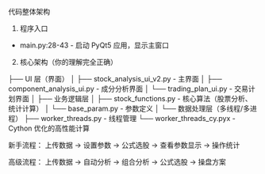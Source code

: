 代码整体架构

  1. 程序入口

  - main.py:28-43 - 启动 PyQt5 应用，显示主窗口

  2. 核心架构（你的理解完全正确）

  ├── UI 层（界面）
  │   ├── stock_analysis_ui_v2.py - 主界面
  │   ├── component_analysis_ui.py - 成分分析界面
  │   └── trading_plan_ui.py - 交易计划界面
  │
├── 业务逻辑层
  │   ├── stock_functions.py - 核心算法（股票分析、统计计算）
  │   └── base_param.py - 参数定义
  │
└── 数据处理层（多线程/多进程）
├── worker_threads.py - 线程管理
      └── worker_threads_cy.pyx - Cython 优化的高性能计算



  新手流程：
  上传数据 → 设置参数 → 公式选股 → 查看参数显示 → 操作统计

  高级流程：
  上传数据 → 自动分析 → 组合分析 → 公式选股 → 操盘方案